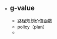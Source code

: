 
- ## g-value
	- 路径规划价值函数
	- policy（plan）
	- 
<!--stackedit_data:
eyJoaXN0b3J5IjpbNzk0MzkwMzM2LDE0NzU5NzIxMzIsLTIwOD
g3NDY2MTJdfQ==
-->
